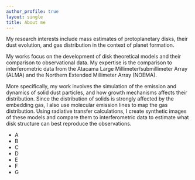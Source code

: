 ```yaml
---
author_profile: true
layout: single
title: About me
---
```


My research interests include mass estimates of protoplanetary disks, their dust evolution, and gas distribution in the
context of planet formation.

My works focus on the development of disk theoretical models and their comparison to observational data. My expertise is
the comparison to interferometric data from the Atacama Large Millimeter/submillimeter Array (ALMA) and the Northern
Extended Millimeter Array (NOEMA).

More specifically, my work involves the simulation of the emission and dynamics of solid dust particles, and how growth
mechanisms affects their distribution. Since the distribution of solids is strongly affected by the embedding gas, I
also use molecular emission lines to map the gas distribution. Using radiative transfer calculations, I create synthetic
images of these models and compare them to interferometric data to estimate what disk structure can best reproduce the
observations.

<div>
    <ul class="columns" data-columns="2">
        <li>A</li>
        <li>B</li>
        <li>C</li>
        <li>D</li>
        <li>E</li>
        <li>F</li>
        <li>G</li>
    </ul>
</div>
